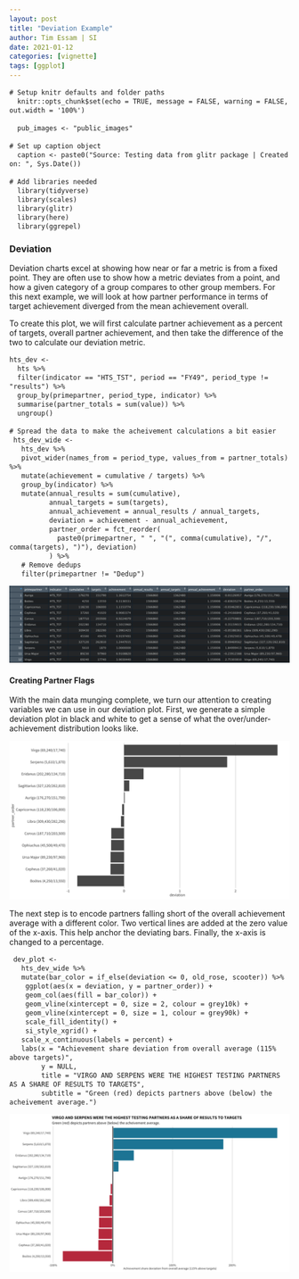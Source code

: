 ```yaml
---
layout: post
title: "Deviation Example"
author: Tim Essam | SI
date: 2021-01-12
categories: [vignette]
tags: [ggplot]
---
```


```{r}
# Setup knitr defaults and folder paths
  knitr::opts_chunk$set(echo = TRUE, message = FALSE, warning = FALSE, out.width = '100%')
  
  pub_images <- "public_images"

# Set up caption object
  caption <- paste0("Source: Testing data from glitr package | Created on: ", Sys.Date())
  
# Add libraries needed
  library(tidyverse)
  library(scales)
  library(glitr)
  library(here)
  library(ggrepel)
```

### Deviation

Deviation charts excel at showing how near or far a metric is from a fixed point. They are often use to show how a metric deviates from a point, and how a given category of a group compares to other group members. For this next example, we will look at how partner performance in terms of target achievement diverged from the mean achievement overall.

To create this plot, we will first calculate partner achievement as a percent of targets, overall partner achievement, and then take the difference of the two to calculate our deviation metric.

```{r}
hts_dev <- 
  hts %>% 
  filter(indicator == "HTS_TST", period == "FY49", period_type != "results") %>% 
  group_by(primepartner, period_type, indicator) %>% 
  summarise(partner_totals = sum(value)) %>% 
  ungroup()  

# Spread the data to make the acheivement calculations a bit easier
 hts_dev_wide <- 
   hts_dev %>% 
   pivot_wider(names_from = period_type, values_from = partner_totals) %>% 
   mutate(achievement = cumulative / targets) %>% 
   group_by(indicator) %>% 
   mutate(annual_results = sum(cumulative), 
          annual_targets = sum(targets), 
          annual_achievement = annual_results / annual_targets, 
          deviation = achievement - annual_achievement,
          partner_order = fct_reorder(
            paste0(primepartner, " ", "(", comma(cumulative), "/", comma(targets), ")"), deviation)
          ) %>% 
   # Remove dedups
   filter(primepartner != "Dedup")
```

![working data frame after pivot_wider operation](https://github.com/USAID-OHA-SI/pretty_in_grey40K/raw/main/examples/images/hts_dev_wide.png "working data frame after pivot_wider operation")

#### Creating Partner Flags

With the main data munging complete, we turn our attention to creating variables we can use in our deviation plot. First, we generate a simple deviation plot in black and white to get a sense of what the over/under-achievement distribution looks like.

![deviation plot first iteration](https://github.com/USAID-OHA-SI/pretty_in_grey40K/raw/main/examples/images/deviation_plot_1.png "deviation plot first iteration")

The next step is to encode partners falling short of the overall achievement average with a different color. Two vertical lines are added at the zero value of the x-axis. This help anchor the deviating bars. Finally, the x-axis is changed to a percentage.

```{r}
 dev_plot <- 
   hts_dev_wide %>% 
   mutate(bar_color = if_else(deviation <= 0, old_rose, scooter)) %>% 
    ggplot(aes(x = deviation, y = partner_order)) +
    geom_col(aes(fill = bar_color)) +
    geom_vline(xintercept = 0, size = 2, colour = grey10k) +
    geom_vline(xintercept = 0, size = 1, colour = grey90k) +
    scale_fill_identity() +
    si_style_xgrid() +
   scale_x_continuous(labels = percent) +
   labs(x = "Achievement share deviation from overall average (115% above targets)", 
        y = NULL, 
        title = "VIRGO AND SERPENS WERE THE HIGHEST TESTING PARTNERS AS A SHARE OF RESULTS TO TARGETS",
        subtitle = "Green (red) depicts partners above (below) the acheivement average.")
```

![deviation plot](https://github.com/USAID-OHA-SI/pretty_in_grey40K/raw/main/examples/images/deviation_plot_2.png "deviation plot second iteration with colors added")
